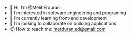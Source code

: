 - 👋 Hi, I’m @MelihErduran
- 👀 I’m interested in software engineering and programing
- 🌱 I’m currently learning front-end development
- 💞️ I’m looking to collaborate on building applications
- 📫 How to reach me: merduran.ed@gmail.com

<!---
MelihErduran/MelihErduran is a ✨ special ✨ repository because its `README.md` (this file) appears on your GitHub profile.
You can click the Preview link to take a look at your changes.
--->

